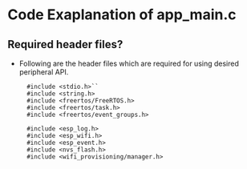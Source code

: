 # Code Exaplanation of app_main.c

## Required header files?
- Following are the header files which are required for using desired peripheral API.

        #include <stdio.h>``
        #include <string.h>
        #include <freertos/FreeRTOS.h>
        #include <freertos/task.h>
        #include <freertos/event_groups.h>
    
        #include <esp_log.h>
        #include <esp_wifi.h>
        #include <esp_event.h>
        #include <nvs_flash.h>
        #include <wifi_provisioning/manager.h>

